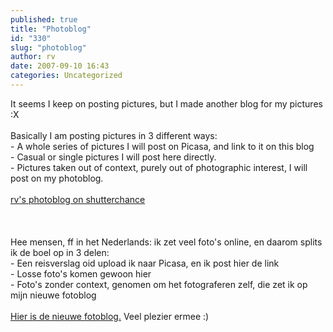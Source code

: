 ```yaml
---
published: true
title: "Photoblog"
id: "330"
slug: "photoblog"
author: rv
date: 2007-09-10 16:43
categories: Uncategorized
---
```

It seems I keep on posting pictures, but I made another blog for my pictures :X<br /><br />Basically I am posting pictures in 3 different ways:<br />- A whole series of pictures I will post on Picasa, and link to it on this blog<br />- Casual or single pictures I will post here directly.<br />- Pictures taken out of context, purely out of photographic interest, I will post on my photoblog.<br /><br /><a href="http://rv.shutterchance.com">rv's photoblog on shutterchance</a><br /><br /><br /><br />Hee mensen, ff in het Nederlands: ik zet veel foto's online, en daarom splits ik de boel op in 3 delen:<br />- Een reisverslag oid upload ik naar Picasa, en ik post hier de link<br />- Losse foto's komen gewoon hier<br />- Foto's zonder context, genomen om het fotograferen zelf, die zet ik op mijn nieuwe fotoblog<br /><br /><a href="http://rv.shutterchance.com">Hier is de nieuwe fotoblog.</a> Veel plezier ermee :)